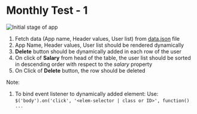 # Monthly Test - 1

![Initial stage of app](app-init.jpg)

1. Fetch data (App name, Header values, User list) from [data.json](data.json) file
2. App Name, Header values, User list should be rendered dynamically
3. **Delete** button should be dynamically added in each row of the user
4. On click of **Salary** from head of the table, the user list should be sorted in descending order with respect to the *salary* property
5. On Click of **Delete** button, the row should be deleted

Note: 
1. To bind event listener to dynamically added element: Use: `$('body').on('click', '<elem-selector | class or ID>', function() ...`
